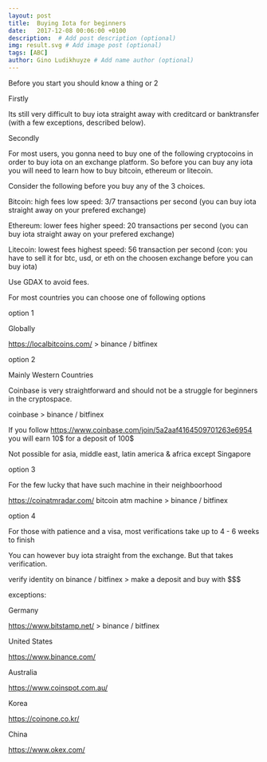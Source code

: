 ```yaml
---
layout: post
title:  Buying Iota for beginners
date:   2017-12-08 00:06:00 +0100
description:  # Add post description (optional)
img: result.svg # Add image post (optional)
tags: [ABC]
author: Gino Ludikhuyze # Add name author (optional)
---
```



Before you start you should know a thing or 2

Firstly

Its still very difficult to buy iota straight away with creditcard or banktransfer (with a few exceptions, described below).

Secondly

For most users, you gonna need to buy one of the following cryptocoins in order to buy iota on an exchange platform. So before you can buy any iota you will need to learn how to buy bitcoin, ethereum or litecoin.

Consider the following before you buy any of the 3 choices.


Bitcoin: high fees low speed: 3/7 transactions per second (you can buy iota straight away on your prefered exchange)

Ethereum: lower fees higher speed: 20 transactions per second (you can buy iota straight away on your prefered exchange)

Litecoin: lowest fees highest speed: 56 transaction per second (con: you have to sell it for btc, usd, or eth on the choosen exchange before you can buy iota)


Use GDAX to avoid fees.

For most countries you can choose one of following options

option 1

Globally

https://localbitcoins.com/ > binance / bitfinex

option 2

Mainly Western Countries

Coinbase is very straightforward and should not be a struggle for beginners in the cryptospace.

coinbase > binance / bitfinex

If you follow https://www.coinbase.com/join/5a2aaf4164509701263e6954 you will earn 10$ for a deposit of 100$

Not possible for asia, middle east, latin america & africa except Singapore

option 3

For the few lucky that have such machine in their neighboorhood

https://coinatmradar.com/ bitcoin atm machine > binance / bitfinex

option 4

For those with patience and a visa, most verifications take up to 4 - 6 weeks to finish

You can however buy iota straight from the exchange. But that takes verification.

verify identity on binance / bitfinex > make a deposit and buy with $$$




exceptions:

Germany

https://www.bitstamp.net/ > binance / bitfinex

United States

https://www.binance.com/


Australia

https://www.coinspot.com.au/


Korea

https://coinone.co.kr/

China

https://www.okex.com/

